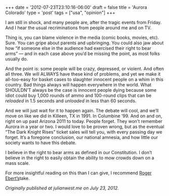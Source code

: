 +++
date = '2012-07-23T23:10:16-06:00'
draft = false
title = 'Aurora Colorado'
type = 'post'
tags = ["usa", "opinion"]
+++

I am still in shock, and many people are, after the tragic events from Friday. And I hear the usual recriminations from people around me and on TV.<br />

Thing is, you can blame violence in the media (comic books, movies, etc). Sure. You can gripe about parents and upbringing. You could also jaw about how “if someone else in the audience had exercised their right to bear arms” — and in each case above you’d be missing the point, as most folks usually do.<br />

And the point is: some people will be crazy, depressed, or violent.  And often all three. We will ALWAYS have these kind of problems, and yet we make it all-too-easy for basket cases to slaughter innocent people on a whim in this country. Bad things always will happen everywhere in the world. What SHOULDN’T always be the case is innocent people dying because some idiot could buy 1,000 rounds of ammo and 100-round clips that can be <i>reloaded</i> in 1.5 seconds and <i>unloaded</i> in less than 60 seconds.<br />

And we will just wait for it to happen again. The debate will cool, and we’ll move on like we did in Killeen, TX in 1991. In Columbine ’99.  And on and on, right on up past Arizona 2011 to today. People forget.  They won’t remember Aurora in a year or two. I would love to be proven wrong, but as the eventual “The Dark Knight Rises” ticket sales will tell you, with every passing day we forget. It’s a foregone conclusion, our national amnesia, and how little our society wants to have this debate.<br />

I believe in the right to bear arms as defined in our Constitution.  I don’t believe in the right to easily obtain the ability to mow crowds down on a mass scale.<br />

For more insightful reading on this than I can give, I recommend <a href="http://www.nytimes.com/2012/07/21/opinion/weve-seen-this-movie-before.html">Roger Ebert’s</a>take.<br />

<i>Originally published at julianwest.me on July 23, 2012.</i>


